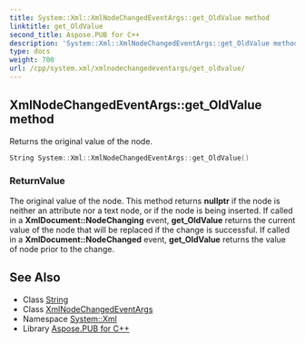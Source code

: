 ```yaml
---
title: System::Xml::XmlNodeChangedEventArgs::get_OldValue method
linktitle: get_OldValue
second_title: Aspose.PUB for C++
description: 'System::Xml::XmlNodeChangedEventArgs::get_OldValue method. Returns the original value of the node in C++.'
type: docs
weight: 700
url: /cpp/system.xml/xmlnodechangedeventargs/get_oldvalue/
---
```

## XmlNodeChangedEventArgs::get_OldValue method


Returns the original value of the node.

```cpp
String System::Xml::XmlNodeChangedEventArgs::get_OldValue()
```


### ReturnValue

The original value of the node. This method returns **nullptr** if the node is neither an attribute nor a text node, or if the node is being inserted. If called in a **XmlDocument::NodeChanging** event, **get_OldValue** returns the current value of the node that will be replaced if the change is successful. If called in a **XmlDocument::NodeChanged** event, **get_OldValue** returns the value of node prior to the change.

## See Also

* Class [String](../../../system/string/)
* Class [XmlNodeChangedEventArgs](../)
* Namespace [System::Xml](../../)
* Library [Aspose.PUB for C++](../../../)
